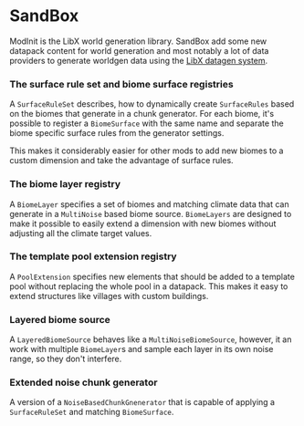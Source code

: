 # SandBox

ModInit is the LibX world generation library.
SandBox add some new datapack content for world generation and most notably a lot of data providers to generate worldgen data using the [LibX datagen system](../datagen/index.md).

### The surface rule set and biome surface registries

A `SurfaceRuleSet` describes, how to dynamically create `SurfaceRules` based on the biomes that generate in a chunk generator.
For each biome, it's possible to register a `BiomeSurface` with the same name and separate the biome specific surface rules from the generator settings.

This makes it considerably easier for other mods to add new biomes to a custom dimension and take the advantage of surface rules.

### The biome layer registry

A `BiomeLayer` specifies a set of biomes and matching climate data that can generate in a `MultiNoise` based biome source.
`BiomeLayers` are designed to make it possible to easily extend a dimension with new biomes without adjusting all the climate target values.

### The template pool extension registry

A `PoolExtension` specifies new elements that should be added to a template pool without replacing the whole pool in a datapack.
This makes it easy to extend structures like villages with custom buildings.

### Layered biome source

A `LayeredBiomeSource` behaves like a `MultiNoiseBiomeSource`, however, it an work with multiple `BiomeLayer`s and sample each layer in its own noise range, so they don't interfere.

### Extended noise chunk generator

A version of a `NoiseBasedChunkGnenerator` that is capable of applying a `SurfaceRuleSet` and matching `BiomeSurface`.

